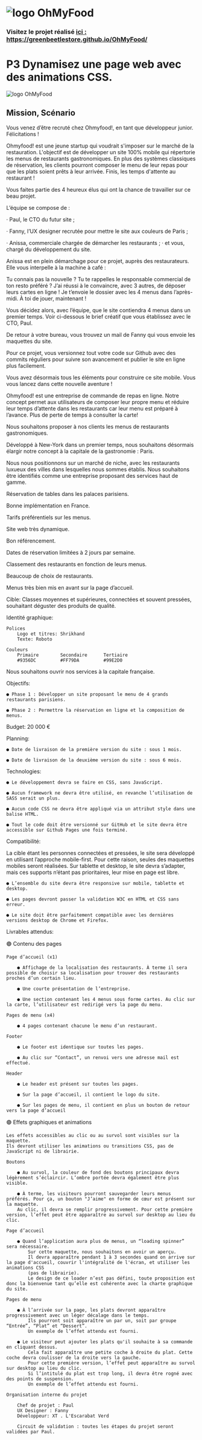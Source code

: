 # <img src="./images/ohmyfood-color.png" alt="logo OhMyFood">

### Visitez le projet réalisé <a href="https://greenbeetlestore.github.io/OhMyFood/">ici : https://greenbeetlestore.github.io/OhMyFood/</a>

# P3 Dynamisez une page web avec des animations CSS.

<img src="./images/PageOhMyFood.png" alt="logo OhMyFood">

## Mission, Scénario

Vous venez d’être recruté chez Ohmyfood!, en tant que développeur junior. Félicitations !

Ohmyfood! est une jeune startup qui voudrait s'imposer sur le marché de la restauration. L'objectif est de développer un site 100% mobile qui répertorie les menus de restaurants gastronomiques. En plus des systèmes classiques de réservation, les clients pourront composer le menu de leur repas pour que les plats soient prêts à leur arrivée. Finis, les temps d'attente au restaurant !

Vous faites partie des 4 heureux élus qui ont la chance de travailler sur ce beau projet.

L’équipe se compose de :

· Paul, le CTO du futur site ;

· Fanny, l’UX designer recrutée pour mettre le site aux couleurs de Paris ;

· Anissa, commerciale chargée de démarcher les restaurants ;
        · et vous, chargé du développement du site.
        
Anissa est en plein démarchage pour ce projet, auprès des restaurateurs. Elle vous interpelle à la machine à café :

Tu connais pas la nouvelle ? Tu te rappelles le responsable commercial de ton resto préféré ? J’ai réussi à le convaincre, avec 3 autres, de déposer leurs cartes en ligne ! Je t’envoie le dossier avec les 4 menus dans l’après-midi. À toi de jouer, maintenant !

Vous décidez alors, avec l’équipe, que le site contiendra 4 menus dans un premier temps. 
Voir ci-dessous le brief créatif que vous établissez avec le CTO, Paul.

De retour à votre bureau, vous trouvez un mail de Fanny qui vous envoie les maquettes du site.



 

Pour ce projet, vous versionnez tout votre code sur Github avec des commits réguliers pour suivre son avancement et publier le site en ligne plus facilement.

Vous avez désormais tous les éléments pour construire ce site mobile. Vous vous lancez dans cette nouvelle aventure !








Ohmyfood! est une entreprise de commande de repas en ligne. 
Notre concept permet aux utilisateurs de composer leur propre menu et réduire leur temps d’attente dans les
restaurants car leur menu est préparé à l’avance. 
Plus de perte de temps à consulter la carte!

Nous souhaitons proposer à nos clients les menus de restaurants gastronomiques.

Développé à New-York dans un premier temps, nous souhaitons désormais élargir notre concept à la capitale de la gastronomie : Paris.

Nous nous positionnons sur un marché de niche, avec les restaurants luxueux des villes dans lesquelles nous sommes établis.
Nous souhaitons être identifiés comme une entreprise proposant des services haut de gamme.

Réservation de tables dans les palaces parisiens.

Bonne implémentation en France.

Tarifs préférentiels sur les menus.

Site web très dynamique.

Bon référencement.

Dates de réservation limitées à 2 jours par semaine.

Classement des restaurants en fonction de leurs menus.

Beaucoup de choix de restaurants.

Menus très bien mis en avant sur la page d’accueil.

Cible: Classes moyennes et supérieures, connectées et souvent pressées, souhaitant déguster des produits de qualité.

Identité graphique:

    Polices
        Logo et titres: Shrikhand
        Texte: Roboto
        
    Couleurs
        Primaire        Secondaire      Tertiaire
        #9356DC         #FF79DA         #99E2D0
        
Nous souhaitons ouvrir nos services à la capitale française.

Objectifs:

    ● Phase 1 : Développer un site proposant le menu de 4 grands restaurants parisiens.

    ● Phase 2 : Permettre la réservation en ligne et la composition de menus.
    
Budget: 20 000 €

Planning:

    ● Date de livraison de la première version du site : sous 1 mois.
    
    ● Date de livraison de la deuxième version du site : sous 6 mois.
    
Technologies:

    ● Le développement devra se faire en CSS, sans JavaScript.

    ● Aucun framework ne devra être utilisé, en revanche l’utilisation de SASS serait un plus.
    
    ● Aucun code CSS ne devra être appliqué via un attribut style dans une balise HTML.

    ● Tout le code doit être versionné sur GitHub et le site devra être accessible sur Github Pages une fois terminé.  

Compatibilité:

La cible étant les personnes connectées et pressées, le site sera développé en utilisant l’approche mobile-first. 
Pour cette raison, seules des maquettes mobiles seront réalisées.
Sur tablette et desktop, le site devra s’adapter, mais ces supports n’étant pas prioritaires, leur mise en page est libre.

    ● L’ensemble du site devra être responsive sur mobile, tablette et desktop.

    ● Les pages devront passer la validation W3C en HTML et CSS sans erreur.
    
    ● Le site doit être parfaitement compatible avec les dernières versions desktop de Chrome et Firefox.
    
Livrables attendus:

🟣 Contenu des pages

    Page d’accueil (x1)
    
        ● Affichage de la localisation des restaurants. À terme il sera possible de choisir sa localisation pour trouver des restaurants proches d’un certain lieu.
    
        ● Une courte présentation de l’entreprise.
        
        ● Une section contenant les 4 menus sous forme cartes. Au clic sur la carte, l’utilisateur est redirigé vers la page du menu.
    
    Pages de menu (x4)
    
        ● 4 pages contenant chacune le menu d’un restaurant.
        
    Footer
    
        ● Le footer est identique sur toutes les pages.

        ● Au clic sur “Contact”, un renvoi vers une adresse mail est effectué.
    
    Header
    
        ● Le header est présent sur toutes les pages.

        ● Sur la page d’accueil, il contient le logo du site.

        ● Sur les pages de menu, il contient en plus un bouton de retour vers la page d’accueil

🟣 Effets graphiques et animations

    Les effets accessibles au clic ou au survol sont visibles sur la maquette. 
    Ils devront utiliser les animations ou transitions CSS, pas de JavaScript ni de librairie.
    
    Boutons
    
        ● Au survol, la couleur de fond des boutons principaux devra légèrement s’éclaircir. L’ombre portée devra également être plus visible.

        ● À terme, les visiteurs pourront sauvegarder leurs menus préférés. Pour ça, un bouton "J’aime" en forme de cœur est présent sur la maquette. 
        Au clic, il devra se remplir progressivement. Pour cette première version, l’effet peut être apparaître au survol sur desktop au lieu du clic.
    
    Page d’accueil
    
        ● Quand l’application aura plus de menus, un “loading spinner” sera nécessaire. 
            Sur cette maquette, nous souhaitons en avoir un aperçu. 
            Il devra apparaître pendant 1 à 3 secondes quand on arrive sur la page d'accueil, couvrir l'intégralité de l'écran, et utiliser les animations CSS 
            (pas de librairie). 
            Le design de ce loader n’est pas défini, toute proposition est donc la bienvenue tant qu’elle est cohérente avec la charte graphique du site.
            
    Pages de menu
    
        ● À l’arrivée sur la page, les plats devront apparaître progressivement avec un léger décalage dans le temps. 
            Ils pourront soit apparaître un par un, soit par groupe “Entrée”, “Plat” et “Dessert”. 
            Un exemple de l’effet attendu est fourni.

        ● Le visiteur peut ajouter les plats qu'il souhaite à sa commande en cliquant dessus.
            Cela fait apparaître une petite coche à droite du plat. Cette coche devra coulisser de la droite vers la gauche. 
            Pour cette première version, l’effet peut apparaître au survol sur desktop au lieu du clic. 
            Si l’intitulé du plat est trop long, il devra être rogné avec des points de suspension. 
            Un exemple de l’effet attendu est fourni.
            
    Organisation interne du projet
    
        Chef de projet : Paul
        UX Designer : Fanny
        Développeur: XT . L'Escarabat Verd
        
        Circuit de validation : toutes les étapes du projet seront validées par Paul.
